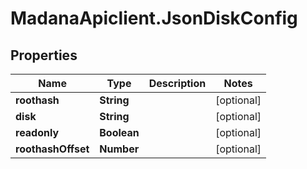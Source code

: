 # MadanaApiclient.JsonDiskConfig

## Properties

Name | Type | Description | Notes
------------ | ------------- | ------------- | -------------
**roothash** | **String** |  | [optional] 
**disk** | **String** |  | [optional] 
**readonly** | **Boolean** |  | [optional] 
**roothashOffset** | **Number** |  | [optional] 


